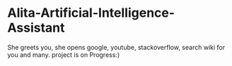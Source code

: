 # Alita-Artificial-Intelligence-Assistant
She greets you, she opens google, youtube, stackoverflow, search wiki for you and many.
project is on Progress:)
